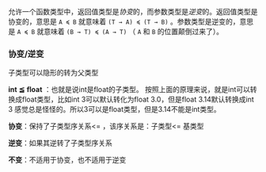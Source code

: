 允许一个函数类型中，返回值类型是*协变*的，而参数类型是*逆变*的。返回值类型是协变的，意思是 `A ≼ B` 就意味着 `(T → A) ≼ (T → B)` 。参数类型是逆变的，意思是 `A ≼ B` 就意味着 `(B → T) ≼ (A → T)` （ `A` 和 `B` 的位置颠倒过来了）。

### 协变/逆变

子类型可以隐形的转为父类型

**int** **≦** **float** ：也就是说int是float的子类型。
按照上面的原理来说，就是int可以转换成float类型，比如int 3可以默认转化为float 3.0，但是float 3.14默认转换成int 3 感觉总是怪怪的。所以3可以是float类型，但是3.14不能是int类型。

**协变**：保持了子类型序关系<= ，该序关系是：子类型<= 基类型

**逆变**：如果其逆转了子类型序关系

**不变**：不适用于协变，也不适用于逆变